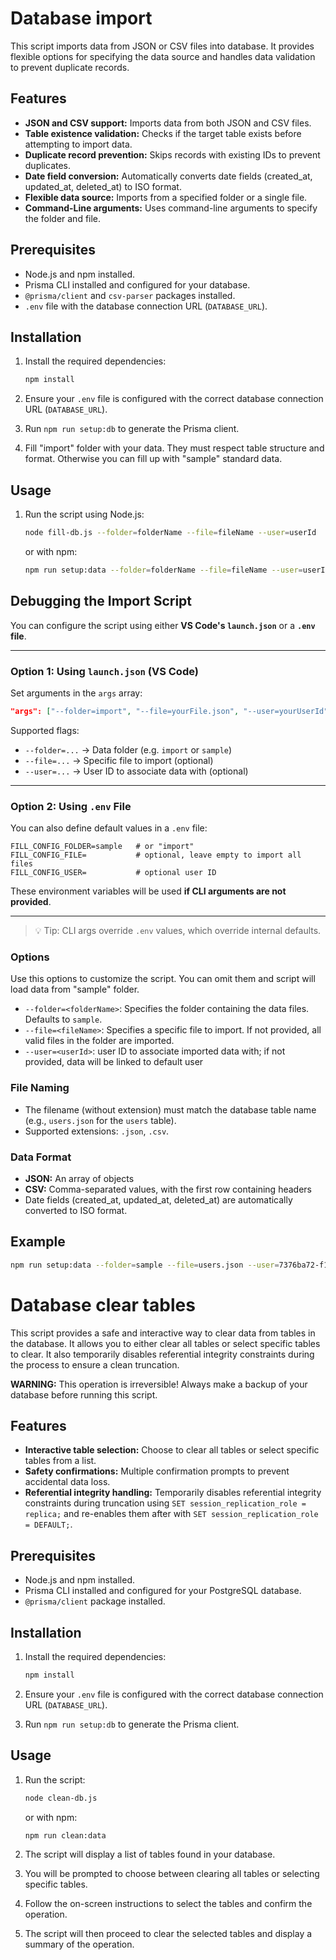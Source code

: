 # Database import

This script imports data from JSON or CSV files into database.
It provides flexible options for specifying the data source and handles data validation to prevent duplicate records.

## Features

- **JSON and CSV support:** Imports data from both JSON and CSV files.
- **Table existence validation:** Checks if the target table exists before attempting to import data.
- **Duplicate record prevention:** Skips records with existing IDs to prevent duplicates.
- **Date field conversion:** Automatically converts date fields (created_at, updated_at, deleted_at) to ISO format.
- **Flexible data source:** Imports from a specified folder or a single file.
- **Command-Line arguments:** Uses command-line arguments to specify the folder and file.

## Prerequisites

- Node.js and npm installed.
- Prisma CLI installed and configured for your database.
- `@prisma/client` and `csv-parser` packages installed.
- `.env` file with the database connection URL (`DATABASE_URL`).

## Installation

1.  Install the required dependencies:

    ```bash
    npm install
    ```

2.  Ensure your `.env` file is configured with the correct database connection URL (`DATABASE_URL`).
3.  Run `npm run setup:db` to generate the Prisma client.
4.  Fill "import" folder with your data. They must respect table structure and format. Otherwise you can fill up with "sample" standard data.

## Usage

1.  Run the script using Node.js:

    ```bash
    node fill-db.js --folder=folderName --file=fileName --user=userId
    ```

    or with npm:

    ```bash
    npm run setup:data --folder=folderName --file=fileName --user=userId
    ```

## Debugging the Import Script

You can configure the script using either **VS Code's `launch.json`** or a **`.env` file**.

---

### Option 1: Using `launch.json` (VS Code)

Set arguments in the `args` array:

```json
"args": ["--folder=import", "--file=yourFile.json", "--user=yourUserId"]
```

Supported flags:

- `--folder=...` → Data folder (e.g. `import` or `sample`)
- `--file=...` → Specific file to import (optional)
- `--user=...` → User ID to associate data with (optional)

---

### Option 2: Using `.env` File

You can also define default values in a `.env` file:

```env
FILL_CONFIG_FOLDER=sample   # or "import"
FILL_CONFIG_FILE=           # optional, leave empty to import all files
FILL_CONFIG_USER=           # optional user ID
```

These environment variables will be used **if CLI arguments are not provided**.

---

> 💡 Tip: CLI args override `.env` values, which override internal defaults.

### Options

Use this options to customize the script. You can omit them and script will load data from "sample" folder.

- `--folder=<folderName>`: Specifies the folder containing the data files. Defaults to `sample`.
- `--file=<fileName>`: Specifies a specific file to import. If not provided, all valid files in the folder are imported.
- `--user=<userId>`: user ID to associate imported data with; if not provided, data will be linked to default user

### File Naming

- The filename (without extension) must match the database table name (e.g., `users.json` for the `users` table).
- Supported extensions: `.json`, `.csv`.

### Data Format

- **JSON:** An array of objects
- **CSV:** Comma-separated values, with the first row containing headers
- Date fields (created_at, updated_at, deleted_at) are automatically converted to ISO format.

## Example

```bash
npm run setup:data --folder=sample --file=users.json --user=7376ba72-f1ea-4921-b7dd-f18af38639c3
```

# Database clear tables

This script provides a safe and interactive way to clear data from tables in the database.
It allows you to either clear all tables or select specific tables to clear.
It also temporarily disables referential integrity constraints during the process to ensure a clean truncation.

**WARNING:** This operation is irreversible! Always make a backup of your database before running this script.

## Features

- **Interactive table selection:** Choose to clear all tables or select specific tables from a list.
- **Safety confirmations:** Multiple confirmation prompts to prevent accidental data loss.
- **Referential integrity handling:** Temporarily disables referential integrity constraints during truncation using `SET session_replication_role = replica;` and re-enables them after with `SET session_replication_role = DEFAULT;`.

## Prerequisites

- Node.js and npm installed.
- Prisma CLI installed and configured for your PostgreSQL database.
- `@prisma/client` package installed.

## Installation

1.  Install the required dependencies:

    ```bash
    npm install
    ```

2.  Ensure your `.env` file is configured with the correct database connection URL (`DATABASE_URL`).
3.  Run `npm run setup:db` to generate the Prisma client.

## Usage

1.  Run the script:

    ```bash
    node clean-db.js
    ```

    or with npm:

    ```bash
    npm run clean:data
    ```

2.  The script will display a list of tables found in your database.
3.  You will be prompted to choose between clearing all tables or selecting specific tables.
4.  Follow the on-screen instructions to select the tables and confirm the operation.
5.  The script will then proceed to clear the selected tables and display a summary of the operation.
